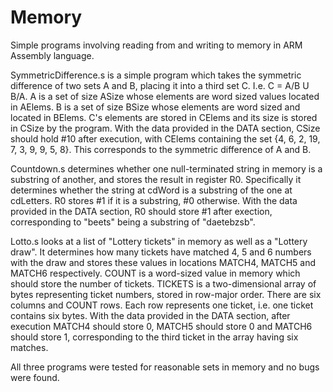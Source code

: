 # Memory
Simple programs involving reading from and writing to memory in ARM Assembly language.

SymmetricDifference.s is a simple program which takes the symmetric difference of two sets A and B, placing it into a third set C. I.e. C = A/B U B/A. A is a set of size ASize whose elements are word sized values located in AElems. B is a set of size BSize whose elements are word sized and located in BElems. C's elements are stored in CElems and its size is stored in CSize by the program. With the data provided in the DATA section, CSize should hold #10 after execution, with CElems containing the set {4, 6, 2, 19, 7, 3, 9, 9, 5, 8}. This corresponds to the symmetric difference of A and B.

Countdown.s determines whether one null-terminated string in memory is a substring of another, and stores the result in register R0. Specifically it determines whether the string at cdWord is a substring of the one at cdLetters. R0 stores #1 if it is a substring, #0 otherwise. With the data provided in the DATA section, R0 should store #1 after exection, corresponding to "beets" being a substring of "daetebzsb".

Lotto.s looks at a list of "Lottery tickets" in memory as well as a "Lottery draw". It determines how many tickets have matched 4, 5 and 6 numbers with the draw and stores these values in locations MATCH4, MATCH5 and MATCH6 respectively. COUNT is a word-sized value in memory which should store the number of tickets. TICKETS is a two-dimensional array of bytes representing ticket numbers, stored in row-major order. There are six columns and COUNT rows. Each row represents one ticket, i.e. one ticket contains six bytes. With the data provided in the DATA section, after execution MATCH4 should store 0, MATCH5 should store 0 and MATCH6 should store 1, corresponding to the third ticket in the array having six matches.

All three programs were tested for reasonable sets in memory and no bugs were found.
